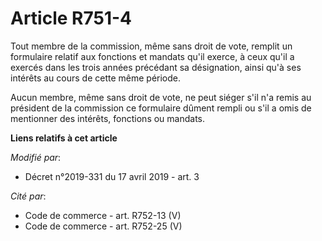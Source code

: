 # Article R751-4

Tout membre de la commission, même sans droit de vote, remplit un formulaire relatif aux fonctions et mandats qu'il exerce, à
ceux qu'il a exercés dans les trois années précédant sa désignation, ainsi qu'à ses intérêts au cours de cette même période.

Aucun membre, même sans droit de vote, ne peut siéger s'il n'a remis au président de la commission ce formulaire dûment
rempli ou s'il a omis de mentionner des intérêts, fonctions ou mandats.

**Liens relatifs à cet article**

_Modifié par_:

  - Décret n°2019-331 du 17 avril 2019 - art. 3

_Cité par_:

  - Code de commerce - art. R752-13 (V)
  - Code de commerce - art. R752-25 (V)
